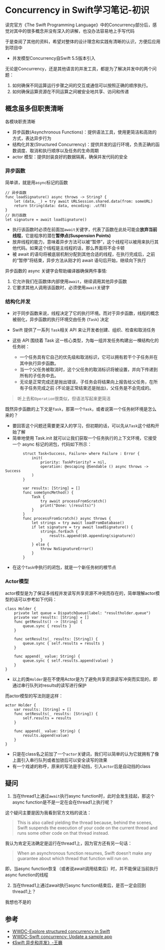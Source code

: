 # Concurrency in Swift学习笔记-初识

读完官方《The Swift Programming Language》中的Concurrency部分后，感觉对其中的很多概念并没有深入的讲解，也没办法容易地上手写代码

于是查阅了其他的资料，希望对整体的设计理念和实践有清晰的认识，方便后应用到项目中

- 并发模型Concurrency自Swift 5.5版本引入

无论是Concurrency，还是其他语言的并发工具，都是为了解决并发中的两个问题：

1. 如何确保不同运算运行步骤之间的交互或通信可以按照正确的顺序执行。
2. 如何确保运算资源在不同运算之间被安全地共享、访问和传递

## 概念虽多但职责清晰

各模块职责清晰

- 异步函数(Asynchronous Functions)：提供语法工具，使用更简洁和高效的方式，表达异步行为
- 结构化并发(Structured Concurrency)：提供并发的运行环境，负责正确的函数调度、取消和执行顺序以及任务的生命周期
- actor 模型：提供封装良好的数据隔离，确保并发代码的安全
 
### 异步函数
简单讲，就是用`async`标记的函数

```
// 异步函数
func loadSignature() async throws -> String? {
	let (data, _) = try await URLSession.shared.data(from: someURL)
	return String(data: data, encoding: .utf8)
}
// 执行函数
let signature = await loadSignature()
```

- 执行该函数时必须在前面加`await`关键字，代表了函数在此处可能会**放弃当前线程**，它是程序的潜在**暂停点(Suspension Points)**
- 放弃线程的能力，意味着异步方法可以被“暂停”，这个线程可以被用来执行其他代码。如果这个线程是主线程的话，那么界面将不会卡顿
- 被 await 的语句将被底层机制分配到其他合适的线程，在执行完成后，之前的“暂停”将结束，异步方法从刚才的 await 语句后开始，继续向下执行

异步函数的 async 关键字会帮助编译器确保两件事情:

1. 它允许我们在函数体内部使用`await`，继续调用其他异步函数
2. 它要求其他人调用该函数时，必须使用`await`关键字

### 结构化并发
- 对于同步函数来说，线程决定了它的执行环境。而对于异步函数，线程的概念被弱化，异步函数的执行环境交由任务 (`Task`) 决定
- Swift 提供了一系列 `Task`相关 API 来让开发者创建、组织、检查和取消任务
- 这些 API 围绕着 Task 这一核心类型，为每一组并发任务构建出一棵结构化的任务树：

	- 一个任务具有它自己的优先级和取消标识，它可以拥有若干个子任务并在其中执行异步函数。
	- 当一个父任务被取消时，这个父任务的取消标识将被设置，并向下传递到所有的子任务中去。
	- 无论是正常完成还是抛出错误，子任务会将结果向上报告给父任务，在所有子任务完成之前 (不论是正常结束还是抛出)，父任务是不会完成的。

> 听上去和`Operation`很类似，但语法写起来更简洁

既然异步函数的上下文是`Task`，那第一个`Task`，或者说第一个任务树环境是怎么来的？

- 要回答这个问题还需要更深入的学习，但初期的话，可以先从`Task`这个结构开始了解
- 简单地使用 Task.init 就可以让我们获取一个任务执行的上下文环境，它接受一个 async 标记的闭包，代码如下所示：

```
        struct Task<Success, Failure> where Failure : Error {
            init(
                priority: TaskPriority? = nil,
                operation: @escaping @Sendable () async throws -> Success
            )
        }
        
        var results: [String] = []
        func someSyncMethod() {
            Task {
                try await processFromScratch()
                print("Done: \(results)")
            }
        }
        func processFromScratch() async throws {
            let strings = try await loadFromDatabase()
            if let signature = try await loadSignature() {
                strings.forEach {
                    results.append($0.appending(signature))
                }
            } else {
                throw NoSignatureError()
            }
        }
```

- 在这个`Task`中执行的闭包，就是一个新任务树的根节点

### Actor模型

actor模型是为了保证多线程并发读写共享资源不冲突而存在的，简单理解actor模型的话可以参考如下代码：

```
class Holder {
	private let queue = DispatchQueue(label: "resultholder.queue")
	private var results: [String] = []
	func getResults() -> [String] {
		queue.sync { results }
	}
	
	func setResults(_ results: [String]) {
		queue.sync { self.results = results }
	}
	
	func append(_ value: String) {
		queue.sync { self.results.append(value) }
	}
}
```

- 以上的类`Holder`是在不使用Actor是为了避免共享资源读写冲突而实现的，即通过串行队列对results的读写进行保护

而actor模型的写法则是这样：

```
actor Holder {
	var results: [String] = []
	func setResults(_ results: [String]) {
		self.results = results
	}
	
	func append(_ value: String) {
		results.append(value)
	}
}
```

- 只是在class名之前加了一个`actor`关键词，我们可以简单的认为它就拥有了像上面引入串行队列或者加锁后可以安全读写的效果
- 有一个戏谑的称呼，原来的写法是手动挡，引入`actor`后是自动挡的class

## 疑问
1. 当在thread1上通过`await`执行async function时，此时会发生挂起，那这个async function是不是一定在会在thread1上执行呢？

这个疑问主要是因为我看到官方文档的说法：

> This is also called yielding the thread because, behind the scenes, Swift suspends the execution of your code on the current thread and runs some other code on that thread instead.

我认为肯定无法确定是运行在thread1上，因为官方还有另一句话：

> When an asynchronous function resumes, Swift doesn’t make any guarantee about which thread that function will run on.

即，当async function恢复（或者说await调用结束后）时，并不能保证当前执行async function的线程

2. 当在thread1上通过await执行async function结束后，是否一定会回到thread1上？

我想也不是的

## 参考
- [WWDC-Explore structured concurrency in Swift](https://developer.apple.com/videos/play/wwdc2021/10134/)
- [WWDC-Swift concurrency: Update a sample app](https://developer.apple.com/videos/play/wwdc2021/10194/)
- [《Swift 异步和并发》-王巍](https://objccn.io/products/async-swift)
